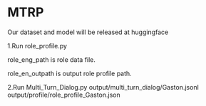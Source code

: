 # MTRP
Our dataset and model will be released at huggingface


1.Run role_profile.py

role_eng_path is role data file.

role_en_outpath is output role profile path.


2.Run Multi_Turn_Dialog.py output/multi_turn_dialog/Gaston.jsonl output/profile/role_profile_Gaston.json
